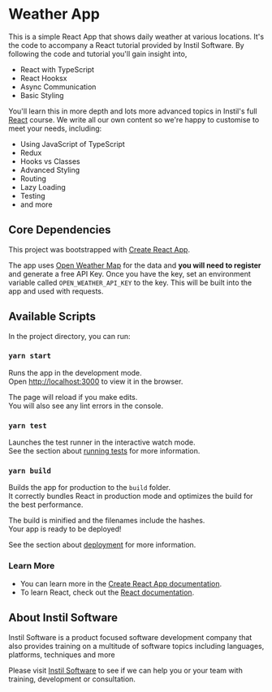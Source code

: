 # Weather App

This is a simple React App that shows daily weather at various locations. 
It's the code to accompany a React tutorial provided by Instil Software. By following
the code and tutorial you'll gain insight into,

- React with TypeScript
- React Hooksx
- Async Communication
- Basic Styling

You'll learn this in more depth and lots more advanced topics in Instil's full
[React](https://instil.co/courses/react-and-redux/) course. We write all our 
own content so we're happy to customise to meet your needs, including:

- Using JavaScript of TypeScript
- Redux
- Hooks vs Classes
- Advanced Styling
- Routing
- Lazy Loading
- Testing
- and more


## Core Dependencies

This project was bootstrapped with [Create React App](https://github.com/facebook/create-react-app).

The app uses [Open Weather Map](https://openweathermap.org/) for the data and 
**you will need to register** and generate a free API Key.
Once you have the key, set an environment variable called
`OPEN_WEATHER_API_KEY` to the key. This will be built into the app and used with
requests.

## Available Scripts

In the project directory, you can run:

### `yarn start`

Runs the app in the development mode.\
Open [http://localhost:3000](http://localhost:3000) to view it in the browser.

The page will reload if you make edits.\
You will also see any lint errors in the console.

### `yarn test`

Launches the test runner in the interactive watch mode.\
See the section about [running tests](https://facebook.github.io/create-react-app/docs/running-tests) for more information.

### `yarn build`

Builds the app for production to the `build` folder.\
It correctly bundles React in production mode and optimizes the build for the best performance.

The build is minified and the filenames include the hashes.\
Your app is ready to be deployed!

See the section about [deployment](https://facebook.github.io/create-react-app/docs/deployment) for more information.

### Learn More

- You can learn more in the [Create React App documentation](https://facebook.github.io/create-react-app/docs/getting-started).
- To learn React, check out the [React documentation](https://reactjs.org/).

## About Instil Software

Instil Software is a product focused software development company that also provides
 training on a multitude of software topics including languages, platforms, techniques and
  more
  
Please visit [Instil Software](https://instil.co) to see if we can help you or your team
with training, development or consultation.
